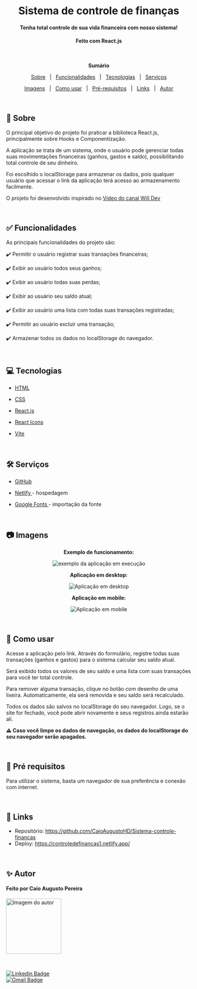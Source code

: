 <h1 align="center">Sistema de controle de finanças</h1>
<h4 align="center">Tenha total controle de sua vida financeira com nosso sistema!</h4>
<h4 align="center">Feito com React.js</h4>

 &#xa0;

**<p align="center">Sumário</p>**
<p align="center">
<a href="#dart-sobre">Sobre</a> &#xa0; | &#xa0;
<a href="#white_check_mark-funcionalidades">Funcionalidades</a> &#xa0; | &#xa0;
<a href="#computer-tecnologias">Tecnologias</a> &#xa0; | &#xa0;
<a href="#hammer_and_wrench-serviços">Serviços</a>
</p>
<p align="center">
<a href="#camera-imagens">Imagens</a> &#xa0; | &#xa0;
<a href="#orange_book-como-usar">Como usar</a> &#xa0; | &#xa0;
<a href="#scroll-pré-requisitos">Pré-requisitos</a> &#xa0; | &#xa0;
<a href="#link-links">Links</a> &#xa0; | &#xa0;
<a href="#sparkles-autor">Autor</a>
</p>

 &#xa0;
 
## :dart: Sobre
<p>O principal objetivo do projeto foi praticar a biblioteca React.js, principalmente sobre Hooks e Componentização.</p>
<p>A aplicação se trata de um sistema, onde o usuário pode gerenciar todas suas movimentações financeiras (ganhos, gastos e saldo), possibilitando total controle de seu dinheiro.</p>
<p>Foi escolhido o localStorage para armazenar os dados, pois qualquer usuário que acessar o link da aplicação terá acesso ao armazenamento facilmente.</p>

O projeto foi desenvolvido inspirado no <a href="https://youtu.be/pj4vA67olbU">Vídeo do canal Will Dev</a> 

&#xa0;

## :white_check_mark: Funcionalidades
As principais funcionalidades do projeto são:

✔️ Permitir o usuário registrar suas transações financeiras;

✔️ Exibir ao usuário todos seus ganhos;

✔️ Exibir ao usuário todas suas perdas;

✔️ Exibir ao usuário seu saldo atual;

✔️ Exibir ao usuário uma lista com todas suas transações registradas; 

✔️ Permitir ao usuário excluir uma transação;

✔️ Armazenar todos os dados no localStorage do navegador.

&#xa0;

## :computer: Tecnologias
* [HTML](https://developer.mozilla.org/pt-BR/docs/Web/HTML)

* [CSS](https://developer.mozilla.org/pt-BR/docs/Web/CSS)

* [React.js](https://pt-br.reactjs.org/)

* [React Icons](https://react-icons.github.io/react-icons/)

* [Vite](https://vitejs.dev/)

&#xa0;

## :hammer_and_wrench: Serviços
* <a href="https://github.com/">GitHub</a>

* <a href="https://www.netlify.com/">Netlify </a>- hospedagem

* <a href="https://fonts.google.com/">Google Fonts </a>- importação da fonte


&#xa0;

## :camera: Imagens
**<p align="center">Exemplo de funcionamento:</p>**
<div align="center">
  <img src="src/assets/exemploprojeto.gif" alt="exemplo da aplicação em execução">
</div>

**<p align="center">Aplicação em desktop:</p>**
<div align="center">
  <img src="src/assets/imgprojeto.png" alt="Aplicação em desktop">
</div>

**<p align="center">Aplicação em mobile:</p>**
<div align="center">
  <img src="src/assets/mobileprojeto.png" alt="Aplicação em mobile">
</div>

&#xa0;


## :orange_book: Como usar
<p>Acesse a aplicação pelo link. Através do formulário, registre todas suas transações (ganhos e gastos) para o sistema calcular seu saldo atual.</p>
<p>Será exibido todos os valores de seu saldo e uma lista com suas transações para você ter total controle.</p>
<p>Para remover alguma transação, clique no botão com desenho de uma lixeira. Automaticamente, ela será removida e seu saldo será recalculado.</p>
<p>Todos os dados são salvos no localStorage do seu navegador. Logo, se o site for fechado, você pode abrir novamente e seus registros ainda estarão ali.</p>

**<p>⚠️ Caso você limpe os dados de navegação, os dados do localStorage do seu navegador serão apagados.</p>**

&#xa0;

## :scroll: Pré requisitos
Para utilizar o sistema, basta um navegador de sua preferência e conexão com internet.

&#xa0;

## :link: Links
* Repositório: https://github.com/CaioAugustoHD/Sistema-controle-financas
* Deploy: https://controledefinancas1.netlify.app/

&#xa0;

## :sparkles: Autor

<h4>Feito por Caio Augusto Pereira</h4>

<a href="https://github.com/CaioAugustoHD">
<img src="https://github.com/CaioAugustoHD.png" width="150px" alt="Imagem do autor">
</a>

&#xa0;

[![Linkedin Badge](https://img.shields.io/badge/-Caio%20Augusto%20Pereira-blue?style=flat-square&logo=Linkedin&logoColor=white&link=https://www.linkedin.com/in/caio-augusto-cap/)](https://www.linkedin.com/in/caio-augusto-cap/)<br>
[![Gmail Badge](https://img.shields.io/badge/-caioaugustosbs@gmail.com-c14438?style=flat-square&logo=Gmail&logoColor=white&link=mailto:caioaugustosbs@gmail.com)](mailto:caioaugustosbs@gmail.com)
